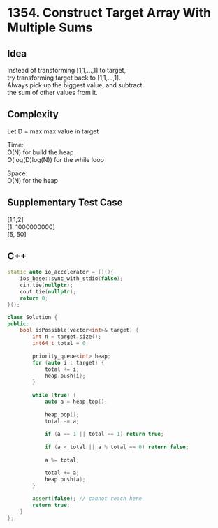 # 1354. Construct Target Array With Multiple Sums

## Idea
Instead of transforming [1,1,...,1] to target,  
try transforming target back to [1,1,...,1].  
Always pick up the biggest value, and subtract  
the sum of other values from it.

## Complexity
Let D = max max value in target  

Time:  
O(N) for build the heap  
O(log(D)log(N)) for the while loop  

Space:  
O(N) for the heap

## Supplementary Test Case
[1,1,2]  
[1, 1000000000]  
[5, 50]

## C++
```C++
static auto io_accelerator = [](){
    ios_base::sync_with_stdio(false);
    cin.tie(nullptr);
    cout.tie(nullptr);
    return 0;
}();

class Solution {
public:
    bool isPossible(vector<int>& target) {
        int n = target.size();
        int64_t total = 0;
        
        priority_queue<int> heap;
        for (auto i : target) {
            total += i;
            heap.push(i);
        }
        
        while (true) {
            auto a = heap.top();
            
            heap.pop();
            total -= a;
            
            if (a == 1 || total == 1) return true;
            
            if (a < total || a % total == 0) return false;
            
            a %= total;

            total += a;
            heap.push(a);
        }
        
        assert(false); // cannot reach here
        return true;
    }
};
```